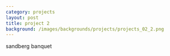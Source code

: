 ```yaml
---
category: projects
layout: post
title: project 2
background: /images/backgrounds/projects/projects_02_2.png
---
```

sandberg banquet